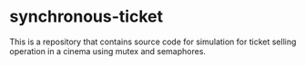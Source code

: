 # synchronous-ticket
This is a repository that contains source code for simulation for ticket selling operation in a cinema using mutex and semaphores.
